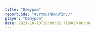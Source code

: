 ```yaml
---
title: "Demypom"
reportCode: "4yrtmDTNkwGfznvJ"
player: "Demypom"
date: 2021-10-10T19:09:02.718000+00:00
---
```

